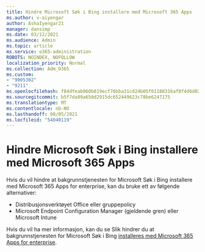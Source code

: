 ```yaml
---
title: Hindre Microsoft Søk i Bing installere med Microsoft 365 Apps
ms.author: v-aiyengar
author: AshaIyengar21
manager: dansimp
ms.date: 03/12/2021
ms.audience: Admin
ms.topic: article
ms.service: o365-administration
ROBOTS: NOINDEX, NOFOLLOW
localization_priority: Normal
ms.collection: Adm_O365
ms.custom:
- "9005302"
- "9211"
ms.openlocfilehash: f84dfeab060b819ecf76bba31cd24b05f01188316af8f4d6d02e205f8dd18b97
ms.sourcegitcommit: b5f7da89a650d2915dc652449623c78be6247175
ms.translationtype: MT
ms.contentlocale: nb-NO
ms.lasthandoff: 08/05/2021
ms.locfileid: "54040119"
---
```

# <a name="prevent-microsoft-search-in-bing-from-installing-with-microsoft-365-apps"></a>Hindre Microsoft Søk i Bing installere med Microsoft 365 Apps

Hvis du vil hindre at bakgrunnstjenesten for Microsoft Søk i Bing installere med Microsoft 365 Apps for enterprise, kan du bruke ett av følgende alternativer:

- Distribusjonsverktøyet Office eller gruppepolicy
- Microsoft Endpoint Configuration Manager (gjeldende gren) eller Microsoft Intune

Hvis du vil ha mer informasjon, kan du se Slik hindrer du at bakgrunnstjenesten for Microsoft Søk i Bing [installeres med Microsoft 365 Apps for enterprise](https://go.microsoft.com/fwlink/?linkid=2151946).
